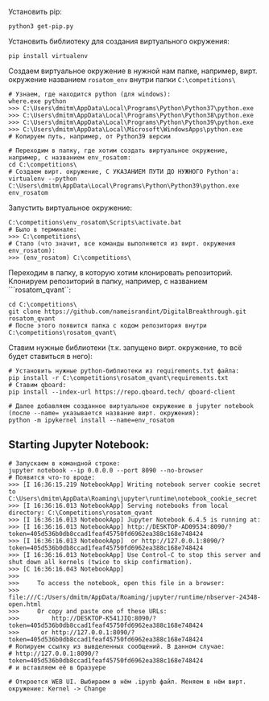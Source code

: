 Установить pip:
```
python3 get-pip.py
```

Установить библиотеку для создания виртуального окружения:

```
pip install virtualenv
```

Создаем виртуальное окружение в нужной нам папке, например, вирт. окружение названием ```rosatom_env``` внутри папки ```C:\competitions\```

```
# Узнаем, где находится python (для windows):
where.exe python
>>> C:\Users\dmitm\AppData\Local\Programs\Python\Python37\python.exe
>>> C:\Users\dmitm\AppData\Local\Programs\Python\Python38\python.exe
>>> C:\Users\dmitm\AppData\Local\Programs\Python\Python39\python.exe
>>> C:\Users\dmitm\AppData\Local\Microsoft\WindowsApps\python.exe
# Копируем путь, например, от Python39 версии

# Переходим в папку, где хотим создать виртуальное окружение, например, с названием env_rosatom:
cd C:\competitions\
# Создаем вирт. окружение, С УКАЗАНИЕМ ПУТИ ДО НУЖНОГО Python'а:
virtualenv --python C:\Users\dmitm\AppData\Local\Programs\Python\Python39\python.exe env_rosatom
```

Запустить виртуальное окружение:
```
C:\competitions\env_rosatom\Scripts\activate.bat
# Было в терминале:
>>> C:\сompetitions\
# Стало (что значит, все команды выполняются из вирт. окружения env_rosatom):
>>> (env_rosatom) C:\competitions\
```

Переходим в папку, в которую хотим клонировать репозиторий. Клонируем репозиторий в папку, например, с названием ```rosatom_qvant``:
```shell
cd C:\сompetitions\
git clone https://github.com/nameisrandint/DigitalBreakthrough.git rosatom_qvant
# После этого появится папка с кодом репозитория внутри C:\сompetitions\rosatom_qvant\  
```

Ставим нужные библиотеки (т.к. запущено вирт. окружение, то всё будет ставиться в него):
```
# Установить нужные python-библиотеки из requirements.txt файла:
pip install -r C:\competitions\rosatom_qvant\requirements.txt
# Ставим qboard:
pip install --index-url https://repo.qboard.tech/ qboard-client

# Далее добавляем созданное виртуальное окружение в jupyter notebook (после --name= указывается название вирт. окружения):
python -m ipykernel install --name=env_rosatom
```

## Starting Jupyter Notebook:

```
# Запускаем в командной строке:
jupyter notebook --ip 0.0.0.0 --port 8090 --no-browser
# Появится что-то вроде:
>>> [I 16:36:15.219 NotebookApp] Writing notebook server cookie secret to C:\Users\dmitm\AppData\Roaming\jupyter\runtime\notebook_cookie_secret
>>> [I 16:36:16.013 NotebookApp] Serving notebooks from local directory: C:\Competitions\rosatom_qvant
>>> [I 16:36:16.013 NotebookApp] Jupyter Notebook 6.4.5 is running at:
>>> [I 16:36:16.013 NotebookApp] http://DESKTOP-AD09534:8090/?token=405d536b0db8ccad1feaf45750fd6962ea388c168e748424
>>> [I 16:36:16.013 NotebookApp]  or http://127.0.0.1:8090/?token=405d536b0db8ccad1feaf45750fd6962ea388c168e748424
>>> [I 16:36:16.013 NotebookApp] Use Control-C to stop this server and shut down all kernels (twice to skip confirmation).
>>> [C 16:36:16.043 NotebookApp]
>>> 
>>>     To access the notebook, open this file in a browser:
>>>         file:///C:/Users/dmitm/AppData/Roaming/jupyter/runtime/nbserver-24348-open.html
>>>     Or copy and paste one of these URLs:
>>>         http://DESKTOP-K541JIQ:8090/?token=405d536b0db8ccad1feaf45750fd6962ea388c168e748424
>>>      or http://127.0.0.1:8090/?token=405d536b0db8ccad1feaf45750fd6962ea388c168e748424
# Rопируем ссылку из вывделенных сообщений. В данном случае: 
# http://127.0.0.1:8090/?token=405d536b0db8ccad1feaf45750fd6962ea388c168e748424
# и вставляем её в бразуере

# Откроется WEB UI. Выбираем в нём .ipynb файл. Меняем в нём вирт. окружение: Kernel -> Change
```